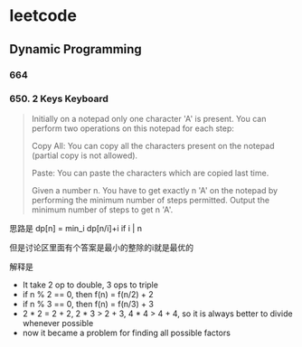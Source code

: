 # leetcode

## Dynamic Programming

### 664

### 650. 2 Keys Keyboard
> Initially on a notepad only one character 'A' is present. You can perform two operations on this notepad  for each step:
>
> Copy All: You can copy all the characters present on the notepad (partial copy is not allowed).
>
> Paste: You can paste the characters which are copied last time.
>
> Given a number n. You have to get exactly n 'A' on the notepad by performing the minimum number of steps permitted. Output the minimum number of steps to get n 'A'.

思路是 dp[n] = min_i dp[n/i]+i if i | n

但是讨论区里面有个答案是最小的整除的i就是最优的

解释是
- It take 2 op to double, 3 ops to triple
- if n % 2 == 0, then f(n) = f(n/2) + 2
- if n % 3 == 0, then f(n) = f(n/3) + 3
- 2 * 2 = 2 + 2, 2 * 3 > 2 + 3, 4 * 4 > 4 + 4, so it is always better to divide whenever possible
- now it became a problem for finding all possible factors


